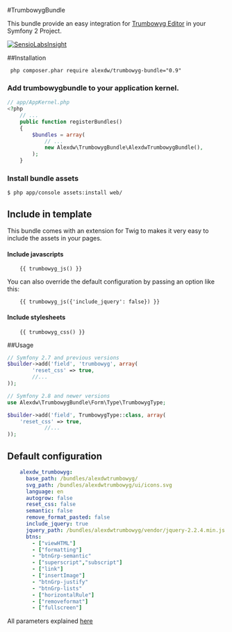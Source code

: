 #TrumbowygBundle

This bundle provide an easy integration for [Trumbowyg Editor](https://alex-d.github.io/Trumbowyg/) in your Symfony 2 Project. 

[![SensioLabsInsight](https://insight.sensiolabs.com/projects/89a48061-bd00-48dd-a00c-91322f99233f/small.png)](https://insight.sensiolabs.com/projects/89a48061-bd00-48dd-a00c-91322f99233f)


##Installation

```
 php composer.phar require alexdw/trumbowyg-bundle="0.9"
```


### Add trumbowygbundle to your application kernel.

```php
// app/AppKernel.php
<?php
    // ...
    public function registerBundles()
    {
        $bundles = array(
            // ...
            new Alexdw\TrumbowygBundle\AlexdwTrumbowygBundle(),
        );
    }
```

### Install bundle assets

```
$ php app/console assets:install web/
```
## Include in template

This bundle comes with an extension for Twig to makes it very easy to include the assets in your pages.

#### Include javascripts
```twig
    {{ trumbowyg_js() }}
```

You can also override the default configuration by passing an option like this:

```twig
    {{ trumbowyg_js({'include_jquery': false}) }}
```
#### Include stylesheets
```twig
    {{ trumbowyg_css() }}
```
##Usage

```php
// Symfony 2.7 and previous versions
$builder->add('field', 'trumbowyg', array(
        'reset_css' => true,
        //...
));

// Symfony 2.8 and newer versions
use Alexdw\TrumbowygBundle\Form\Type\TrumbowygType;

$builder->add('field', TrumbowygType::class, array(
    'reset_css' => true,
            //...
));
```

## Default configuration

```yaml
    alexdw_trumbowyg:
      base_path: /bundles/alexdwtrumbowyg/
      svg_path: /bundles/alexdwtrumbowyg/ui/icons.svg
      language: en
      autogrow: false
      reset_css: false
      semantic: false
      remove_format_pasted: false
      include_jquery: true
      jquery_path: /bundles/alexdwtrumbowyg/vendor/jquery-2.2.4.min.js
      btns:
        - ["viewHTML"]
        - ["formatting"]
        - "btnGrp-semantic"
        - ["superscript","subscript"]
        - ["link"]
        - ["insertImage"]
        - "btnGrp-justify"
        - "btnGrp-lists"
        - ["horizontalRule"]
        - ["removeformat"]
        - ["fullscreen"]
```

All parameters explained [here](https://alex-d.github.io/Trumbowyg/documentation.html)

